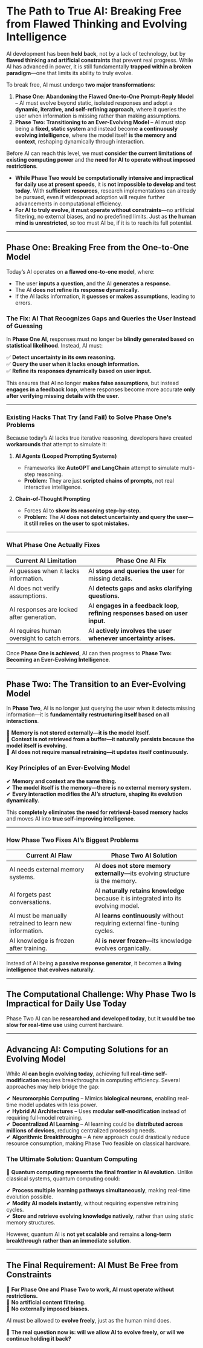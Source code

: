 # The Path to True AI: Breaking Free from Flawed Thinking and Evolving Intelligence

AI development has been **held back**, not by a lack of technology, but by **flawed thinking and artificial constraints** that prevent real progress. While AI has advanced in power, it is still fundamentally **trapped within a broken paradigm**—one that limits its ability to truly evolve.

To break free, AI must undergo **two major transformations**:

1. **Phase One: Abandoning the Flawed One-to-One Prompt-Reply Model** – AI must evolve beyond static, isolated responses and adopt a **dynamic, iterative, and self-refining approach**, where it queries the user when information is missing rather than making assumptions.  
2. **Phase Two: Transitioning to an Ever-Evolving Model** – AI must stop being a **fixed, static system** and instead become **a continuously evolving intelligence**, where the model itself **is the memory and context**, reshaping dynamically through interaction.

Before AI can reach this level, we must **consider the current limitations of existing computing power** and the **need for AI to operate without imposed restrictions**.

- **While Phase Two would be computationally intensive and impractical for daily use at present speeds**, it is **not impossible to develop and test today**. With **sufficient resources**, research implementations can already be pursued, even if widespread adoption will require further advancements in computational efficiency.  
- **For AI to truly evolve, it must operate without constraints**—no artificial filtering, no external biases, and no predefined limits. Just as **the human mind is unrestricted**, so too must AI be, if it is to reach its full potential.

---

## Phase One: Breaking Free from the One-to-One Model

Today’s AI operates on **a flawed one-to-one model**, where:  

- The user **inputs a question**, and the AI **generates a response.**  
- The AI **does not refine its response dynamically.**  
- If the AI lacks information, it **guesses or makes assumptions**, leading to errors.  

### The Fix: AI That Recognizes Gaps and Queries the User Instead of Guessing

In **Phase One AI**, responses must no longer be **blindly generated based on statistical likelihood**. Instead, AI must:  

✅ **Detect uncertainty in its own reasoning.**  
✅ **Query the user when it lacks enough information.**  
✅ **Refine its responses dynamically based on user input.**  

This ensures that AI no longer **makes false assumptions**, but instead **engages in a feedback loop**, where responses become more accurate **only after verifying missing details with the user**.

---

### Existing Hacks That Try (and Fail) to Solve Phase One’s Problems

Because today’s AI lacks true iterative reasoning, developers have created **workarounds** that attempt to simulate it:

1. **AI Agents (Looped Prompting Systems)**
   - Frameworks like **AutoGPT and LangChain** attempt to simulate multi-step reasoning.  
   - **Problem:** They are just **scripted chains of prompts**, not real interactive intelligence.

2. **Chain-of-Thought Prompting**
   - Forces AI to **show its reasoning step-by-step.**  
   - **Problem:** The AI **does not detect uncertainty and query the user—it still relies on the user to spot mistakes.**

---

### What Phase One Actually Fixes

| **Current AI Limitation** | **Phase One AI Fix** |
|----------------------|----------------------|
| AI guesses when it lacks information. | AI **stops and queries the user** for missing details. |
| AI does not verify assumptions. | AI **detects gaps and asks clarifying questions.** |
| AI responses are locked after generation. | AI **engages in a feedback loop, refining responses based on user input.** |
| AI requires human oversight to catch errors. | AI **actively involves the user whenever uncertainty arises.** |

Once **Phase One is achieved**, AI can then progress to **Phase Two: Becoming an Ever-Evolving Intelligence**.

---

## Phase Two: The Transition to an Ever-Evolving Model

In **Phase Two**, AI is no longer just querying the user when it detects missing information—it is **fundamentally restructuring itself based on all interactions**.

🚫 **Memory is not stored externally—it is the model itself.**  
🚫 **Context is not retrieved from a buffer—it naturally persists because the model itself is evolving.**  
🚫 **AI does not require manual retraining—it updates itself continuously.**

### Key Principles of an Ever-Evolving Model

✔ **Memory and context are the same thing.**  
✔ **The model itself is the memory—there is no external memory system.**  
✔ **Every interaction modifies the AI’s structure, shaping its evolution dynamically.**

This **completely eliminates the need for retrieval-based memory hacks** and moves AI into **true self-improving intelligence**.

---

### How Phase Two Fixes AI’s Biggest Problems

| **Current AI Flaw** | **Phase Two AI Solution** |
|--------------------|----------------------|
| AI needs external memory systems. | AI **does not store memory externally**—its evolving structure *is* the memory. |
| AI forgets past conversations. | AI **naturally retains knowledge** because it is integrated into its evolving model. |
| AI must be manually retrained to learn new information. | AI **learns continuously** without requiring external fine-tuning cycles. |
| AI knowledge is frozen after training. | AI **is never frozen**—its knowledge evolves organically. |

Instead of AI being **a passive response generator**, it becomes **a living intelligence that evolves naturally**.

---

## The Computational Challenge: Why Phase Two Is Impractical for Daily Use Today

Phase Two AI can be **researched and developed today**, but **it would be too slow for real-time use** using current hardware.

---

## Advancing AI: Computing Solutions for an Evolving Model

While AI **can begin evolving today**, achieving full **real-time self-modification** requires breakthroughs in computing efficiency. Several approaches may help bridge the gap:

✔ **Neuromorphic Computing** – Mimics **biological neurons**, enabling real-time model updates with less power.  
✔ **Hybrid AI Architectures** – Uses **modular self-modification** instead of requiring full-model retraining.  
✔ **Decentralized AI Learning** – AI learning could be **distributed across millions of devices**, reducing centralized processing needs.  
✔ **Algorithmic Breakthroughs** – A new approach could drastically reduce resource consumption, making Phase Two feasible on classical hardware.

### The Ultimate Solution: Quantum Computing

🚨 **Quantum computing represents the final frontier in AI evolution.** Unlike classical systems, quantum computing could:

✔ **Process multiple learning pathways simultaneously**, making real-time evolution possible.  
✔ **Modify AI models instantly**, without requiring expensive retraining cycles.  
✔ **Store and retrieve evolving knowledge natively**, rather than using static memory structures.

However, quantum AI is **not yet scalable** and remains **a long-term breakthrough rather than an immediate solution**.

---

## The Final Requirement: AI Must Be Free from Constraints

🚨 **For Phase One and Phase Two to work, AI must operate without restrictions.**  
🚨 **No artificial content filtering.**  
🚨 **No externally imposed biases.**

AI must be allowed to **evolve freely**, just as the human mind does.

🚨 **The real question now is: will we allow AI to evolve freely, or will we continue holding it back?**
